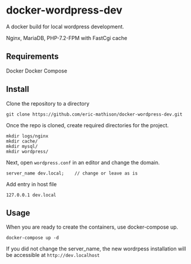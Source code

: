 # docker-wordpress-dev

A docker build for local wordpress development.

Nginx, MariaDB, PHP-7.2-FPM with FastCgi cache

## Requirements

Docker
Docker Compose

## Install

Clone the repository to a directory
```
git clone https://github.com/eric-mathison/docker-wordpress-dev.git
```

Once the repo is cloned, create required directories for the project.
```
mkdir logs/nginx
mkdir cache/
mkdir mysql/
mkdir wordpress/
```

Next, open `wordpress.conf` in an editor and change the domain.
```
server_name dev.local;    // change or leave as is
```

Add entry in host file
```
127.0.0.1 dev.local
```

## Usage

When you are ready to create the containers, use docker-compose up.
```
docker-compose up -d
```

If you did not change the server_name, the new wordrpess installation will be accessible at `http://dev.localhost`

